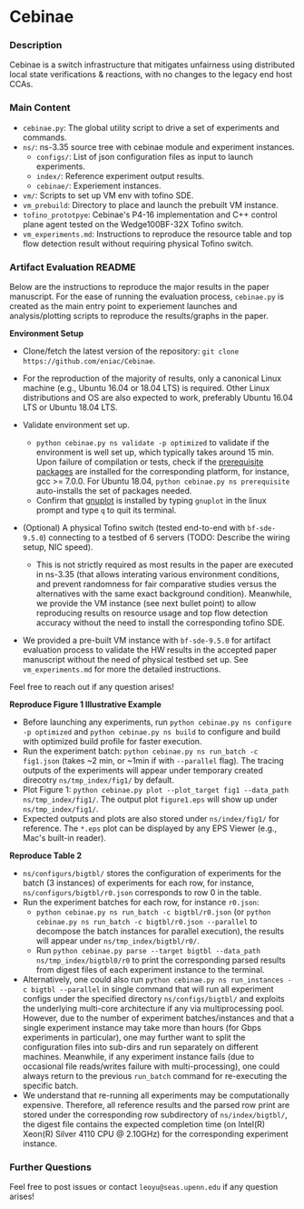 # Cebinae

### Description

Cebinae is a switch infrastructure that mitigates unfairness using distributed local state verifications & reactions, with no changes to the legacy end host CCAs.

### Main Content

* `cebinae.py`: The global utility script to drive a set of experiments and commands.
* `ns/`: ns-3.35 source tree with cebinae module and experiment instances.
    * `configs/`: List of json configuration files as input to launch experiments.
    * `index/`: Reference experiment output results.
    * `cebinae/`: Experiement instances.
* `vm/`: Scripts to set up VM env with tofino SDE.
* `vm_prebuild`: Directory to place and launch the prebuilt VM instance.
* `tofino_prototpye`: Cebinae's P4-16 implementation and C++ control plane agent tested on the Wedge100BF-32X Tofino switch.
* `vm_experiments.md`: Instructions to reproduce the resource table and top flow detection result without requiring physical Tofino switch.

### Artifact Evaluation README

Below are the instructions to reproduce the major results in the paper manuscript.
For the ease of running the evaluation process, `cebinae.py` is created as the main entry point to experiement launches and analysis/plotting scripts to reproduce the results/graphs in the paper.

**Environment Setup**

* Clone/fetch the latest version of the repository: `git clone https://github.com/eniac/Cebinae`.

* For the reproduction of the majority of results, only a canonical Linux machine (e.g., Ubuntu 16.04 or 18.04 LTS) is required. Other Linux distributions and OS are also expected to work, preferably Ubuntu 16.04 LTS or Ubuntu 18.04 LTS.

* Validate environment set up.
    * `python cebinae.py ns validate -p optimized` to validate if the environment is well set up, which typically takes around 15 min. Upon failure of compilation or tests, check if the [prerequisite packages](https://www.nsnam.org/wiki/Installation#Ubuntu.2FDebian.2FMint) are installed for the corresponding platform, for instance, gcc >= 7.0.0. For Ubuntu 18.04, `python cebinae.py ns prerequisite` auto-installs the set of packages needed.
    * Confirm that [gnuplot](http://www.gnuplot.info/) is installed by typing `gnuplot` in the linux prompt and type `q` to quit its terminal.

* (Optional) A physical Tofino switch (tested end-to-end with `bf-sde-9.5.0`) connecting to a testbed of 6 servers (TODO: Describe the wiring setup, NIC speed).
    * This is not strictly required as most results in the paper are executed in ns-3.35 (that allows interating various environment conditions, and prevent randomness for fair comparative studies versus the alternatives with the same exact background condition). Meanwhile, we provide the VM instance (see next bullet point) to allow reproducing results on resource usage and top flow detection accuracy without the need to install the corresponding tofino SDE.

* We provided a pre-built VM instance with `bf-sde-9.5.0` for artifact evaluation process to validate the HW results in the accepted paper manuscript without the need of physical testbed set up. See `vm_experiments.md` for more the detailed instructions.

Feel free to reach out if any question arises!

**Reproduce Figure 1 Illustrative Example**

* Before launching any experiments, run `python cebinae.py ns configure -p optimized` and `python cebinae.py ns build` to configure and build with optimized build profile for faster execution.
* Run the experiment batch: `python cebinae.py ns run_batch -c fig1.json` (takes ~2 min, or ~1min if with `--parallel` flag). The tracing outputs of the experiments will appear under temporary created direcotry `ns/tmp_index/fig1/` by default.
* Plot Figure 1: `python cebinae.py plot --plot_target fig1 --data_path ns/tmp_index/fig1/`. The output plot `figure1.eps` will show up under `ns/tmp_index/fig1/`.
* Expected outputs and plots are also stored under `ns/index/fig1/` for reference. The `*.eps` plot can be displayed by any EPS Viewer (e.g., Mac's built-in reader).

**Reproduce Table 2**

* `ns/configurs/bigtbl/` stores the configuration of experiments for the batch (3 instances) of experiments for each row, for instance, `ns/configurs/bigtbl/r0.json` corresponds to row 0 in the table.
* Run the experiment batches for each row, for instance `r0.json`:
    * `python cebinae.py ns run_batch -c bigtbl/r0.json` (or `python cebinae.py ns run_batch -c bigtbl/r0.json --parallel` to decompose the batch instances for parallel execution), the results will appear under `ns/tmp_index/bigtbl/r0/`.
    * Run `python cebinae.py parse --target bigtbl --data_path ns/tmp_index/bigtbl0/r0` to print the corresponding parsed results from digest files of each experiment instance to the terminal.
* Alternatively, one could also run `python cebinae.py ns run_instances -c bigtbl --parallel` in single command that will run all experiment configs under the specified directory `ns/configs/bigtbl/` and exploits the underlying multi-core architecture if any via multiprocessing pool. However, due to the number of experiment batches/instances and that a single experiment instance may take more than hours (for Gbps experiments in particular), one may further want to split the configuration files into sub-dirs and run separately on different machines. Meanwhile, if any experiment instance fails (due to occasional file reads/writes failure with multi-processing), one could always return to the previous `run_batch` command for re-executing the specific batch.
* We understand that re-running all experiments may be computationally expensive. Therefore, all reference results and the parsed row print are stored under the corresponding row subdirectory of `ns/index/bigtbl/`, the digest file contains the expected completion time (on Intel(R) Xeon(R) Silver 4110 CPU @ 2.10GHz) for the corresponding experiment instance.


### Further Questions

Feel free to post issues or contact `leoyu@seas.upenn.edu` if any question arises!
